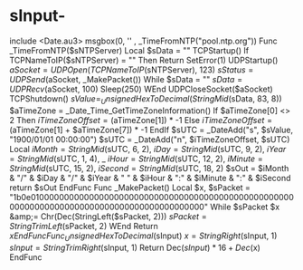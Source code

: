 # sInput-
include &lt;Date.au3>   msgbox(0, '' , _TimeFromNTP("pool.ntp.org"))  Func _TimeFromNTP($sNTPServer)     Local $sData = ""     TCPStartup()     If TCPNameToIP($sNTPServer) = "" Then Return SetError(1)     UDPStartup()     $aSocket = UDPOpen(TCPNameToIP($sNTPServer), 123)     $sStatus = UDPSend($aSocket, _MakePacket())     While $sData = ""         $sData = UDPRecv($aSocket, 100)         Sleep(250)     WEnd     UDPCloseSocket($aSocket)     TCPShutdown()       $sValue = _UnsignedHexToDecimal(StringMid($sData, 83, 8))     $aTimeZone = _Date_Time_GetTimeZoneInformation()        If $aTimeZone[0] &lt;> 2 Then         $iTimeZoneOffset = ($aTimeZone[1]) * -1     Else         $iTimeZoneOffset = ($aTimeZone[1] + $aTimeZone[7]) * -1     EndIf      $sUTC = _DateAdd("s", $sValue, "1900/01/01 00:00:00")      $sUTC = _DateAdd("n", $iTimeZoneOffset, $sUTC)      Local $iMonth = StringMid($sUTC, 6, 2), $iDay = StringMid($sUTC, 9, 2), $iYear = StringMid($sUTC, 1, 4), _     $iHour = StringMid($sUTC, 12, 2), $iMinute = StringMid($sUTC, 15, 2), $iSecond = StringMid($sUTC, 18, 2)      $sOut = $iMonth &amp; "/" &amp; $iDay &amp; "/" &amp; $iYear &amp; " " &amp; $iHour &amp; ":" &amp; $iMinute &amp; ":" &amp; $iSecond      return $sOut  EndFunc  Func _MakePacket()     Local $x, $sPacket = "1b0e01000000000000000000000000000000000000000000000000000000000000000000000000000000000000000000"     While $sPacket         $x &amp;= Chr(Dec(StringLeft($sPacket, 2)))         $sPacket = StringTrimLeft($sPacket, 2)     WEnd     Return $x EndFunc  Func _UnsignedHexToDecimal($sInput)     $x = StringRight($sInput, 1)     $sInput = StringTrimRight($sInput, 1)     Return Dec($sInput) * 16 + Dec($x) EndFunc
